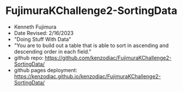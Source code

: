 # FujimuraKChallenge2-SortingData
- Kenneth Fujimura
- Date Revised: 2/16/2023
- "Doing Stuff With Data"
- "You are to build out a table that is able to sort in ascending and descending order in each field."
- github repo: https://github.com/kenzodiac/FujimuraKChallenge2-SortingData/
- github pages deployment: https://kenzodiac.github.io/kenzodiac/FujimuraKChallenge2-SortingData/
